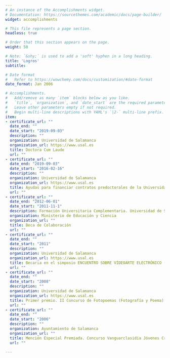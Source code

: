 ```yaml
---
# An instance of the Accomplishments widget.
# Documentation: https://sourcethemes.com/academic/docs/page-builder/
widget: accomplishments

# This file represents a page section.
headless: true

# Order that this section appears on the page.
weight: 50

# Note: `&shy;` is used to add a 'soft' hyphen in a long heading.
title: 'Logros'
subtitle:

# Date format
#   Refer to https://wowchemy.com/docs/customization/#date-format
date_format: Jan 2006

# Accomplishments.
#   Add/remove as many `item` blocks below as you like.
#   `title`, `organization`, and `date_start` are the required parameters.
#   Leave other parameters empty if not required.
#   Begin multi-line descriptions with YAML's `|2-` multi-line prefix.
item:
- certificate_url: ""
  date_end: ""
  date_start: "2019-09-03"
  description: ""
  organization: Universidad de Salamanca
  organization_url: https://www.usal.es
  title: Doctora Cum Laude
  url: ""
- certificate_url: ""
  date_end: "2019-09-03"
  date_start: "2016-02-16"
  description: ""
  organization: Universidad de Salamanca
  organization_url: https://www.usal.es
  title: Ayudas para financiar contratos predoctorales de la Universidad de Salamanca cofinanciadas por el Banco Santander
  url: ""
- certificate_url: ""
  date_end: "2012-06-01"
  date_start: "2011-11-1"
  description: Formación Universitaria Complementaria. Universidad de Salamanca
  organization: Ministerio de Educación y Ciencia
  organization_url: ""
  title: Beca de Colaboración
  url: ""
- certificate_url: ""
  date_end: ""
  date_start: "2011"
  description: ""
  organization: Universidad de Salamanca
  organization_url: https://www.usal.es
  title: Becaria en el simposio ENCUENTRO SOBRE VÍDEOARTE ELECTRÓNICO (Dirección de Arte. Escenografías Audiovisuales)
  url: ""
- certificate_url: ""
  date_end: ""
  date_start: "2008"
  description: ""
  organization: Universidad de Salamanca
  organization_url: https://www.usal.es
  title: Primer premio. II Concurso de Fotopoemas (Fotografía y Poema)
  url: ""
- certificate_url: ""
  date_end: ""
  date_start: "2006"
  description: ""
  organization: Ayuntamiento de Salamanca
  organization_url: ""
  title: Mención Especial Premiada. Concurso Vanguarclasidia Jóvenes Creadores
  url: ""

---
```

